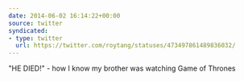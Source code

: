 ```yaml
---
date: 2014-06-02 16:14:22+00:00
source: twitter
syndicated:
- type: twitter
  url: https://twitter.com/roytang/statuses/473497861489836032/
---
```


"HE DIED!" - how I know my brother was watching Game of Thrones